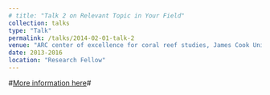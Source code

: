 ```yaml
---
# title: "Talk 2 on Relevant Topic in Your Field"
collection: talks
type: "Talk"
permalink: /talks/2014-02-01-talk-2
venue: "ARC center of excellence for coral reef studies, James Cook University, Australia"
date: 2013-2016
location: "Research Fellow"
---
```


#[More information here](http://example2.com)#


